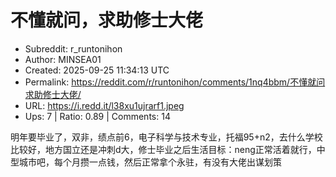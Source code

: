 # 不懂就问，求助修士大佬

- Subreddit: r_runtonihon
- Author: MINSEA01
- Created: 2025-09-25 11:34:13 UTC
- Permalink: https://reddit.com/r/runtonihon/comments/1nq4bbm/不懂就问求助修士大佬/
- URL: https://i.redd.it/l38xu1ujrarf1.jpeg
- Ups: 7 | Ratio: 0.89 | Comments: 14


明年要毕业了，双非，绩点前6，电子科学与技术专业，托福95+n2，去什么学校比较好，地方国立还是冲刺d大，修士毕业之后生活目标：neng正常活着就行，中型城市吧，每个月攒一点钱，然后正常拿个永驻，有没有大佬出谋划策

